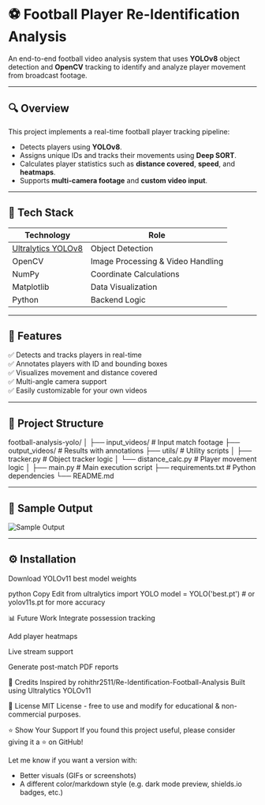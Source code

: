 # ⚽ Football Player Re-Identification Analysis

An end-to-end football video analysis system that uses **YOLOv8** object detection and **OpenCV** tracking to identify and analyze player movement from broadcast footage.


---

## 🔍 Overview

This project implements a real-time football player tracking pipeline:
- Detects players using **YOLOv8**.
- Assigns unique IDs and tracks their movements using **Deep SORT**.
- Calculates player statistics such as **distance covered**, **speed**, and **heatmaps**.
- Supports **multi-camera footage** and **custom video input**.

---

## 🧠 Tech Stack

| Technology | Role |
|------------|------|
| [Ultralytics YOLOv8](https://github.com/ultralytics/ultralytics) | Object Detection |
| OpenCV | Image Processing & Video Handling |
| NumPy | Coordinate Calculations |
| Matplotlib | Data Visualization |
| Python | Backend Logic |

---

## 🚀 Features

✅ Detects and tracks players in real-time  
✅ Annotates players with ID and bounding boxes  
✅ Visualizes movement and distance covered  
✅ Multi-angle camera support  
✅ Easily customizable for your own videos

---

## 📂 Project Structure

football-analysis-yolo/
│
├── input_videos/ # Input match footage
├── output_videos/ # Results with annotations
├── utils/ # Utility scripts
│ ├── tracker.py # Object tracker logic
│ └── distance_calc.py # Player movement logic
│
├── main.py # Main execution script
├── requirements.txt # Python dependencies
└── README.md


---

## 📸 Sample Output

![Sample Output](https://github.com/YOUR_USERNAME/football-analysis-yolo/assets/sample_output.gif)

---

## ⚙️ Installation

Download YOLOv11 best model weights

python
Copy
Edit
from ultralytics import YOLO
model = YOLO('best.pt')  # or yolov11s.pt for more accuracy

📊 Future Work
Integrate possession tracking

Add player heatmaps

Live stream support

Generate post-match PDF reports

🙌 Credits
Inspired by rohithr2511/Re-Identification-Football-Analysis
Built using Ultralytics YOLOv11

🧠 License
MIT License - free to use and modify for educational & non-commercial purposes.

⭐ Show Your Support
If you found this project useful, please consider giving it a ⭐ on GitHub!


Let me know if you want a version with:
- Better visuals (GIFs or screenshots)
- A different color/markdown style (e.g. dark mode preview, shields.io badges, etc.)

